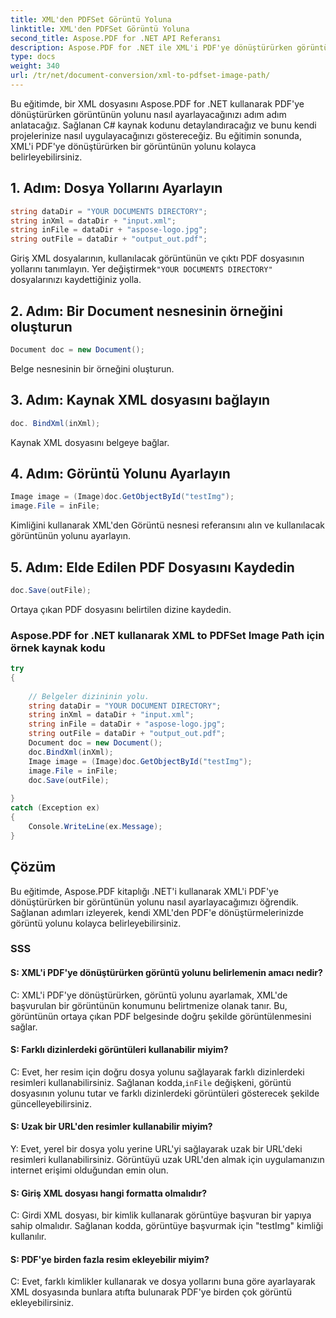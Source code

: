 ```yaml
---
title: XML'den PDFSet Görüntü Yoluna
linktitle: XML'den PDFSet Görüntü Yoluna
second_title: Aspose.PDF for .NET API Referansı
description: Aspose.PDF for .NET ile XML'i PDF'ye dönüştürürken görüntünün yolunu ayarlamak için adım adım kılavuz.
type: docs
weight: 340
url: /tr/net/document-conversion/xml-to-pdfset-image-path/
---
```

Bu eğitimde, bir XML dosyasını Aspose.PDF for .NET kullanarak PDF'ye dönüştürürken görüntünün yolunu nasıl ayarlayacağınızı adım adım anlatacağız. Sağlanan C# kaynak kodunu detaylandıracağız ve bunu kendi projelerinize nasıl uygulayacağınızı göstereceğiz. Bu eğitimin sonunda, XML'i PDF'ye dönüştürürken bir görüntünün yolunu kolayca belirleyebilirsiniz.

## 1. Adım: Dosya Yollarını Ayarlayın
```csharp
string dataDir = "YOUR DOCUMENTS DIRECTORY";
string inXml = dataDir + "input.xml";
string inFile = dataDir + "aspose-logo.jpg";
string outFile = dataDir + "output_out.pdf";
```
 Giriş XML dosyalarının, kullanılacak görüntünün ve çıktı PDF dosyasının yollarını tanımlayın. Yer değiştirmek`"YOUR DOCUMENTS DIRECTORY"` dosyalarınızı kaydettiğiniz yolla.

## 2. Adım: Bir Document nesnesinin örneğini oluşturun
```csharp
Document doc = new Document();
```
Belge nesnesinin bir örneğini oluşturun.

## 3. Adım: Kaynak XML dosyasını bağlayın
```csharp
doc. BindXml(inXml);
```
Kaynak XML dosyasını belgeye bağlar.

## 4. Adım: Görüntü Yolunu Ayarlayın
```csharp
Image image = (Image)doc.GetObjectById("testImg");
image.File = inFile;
```
Kimliğini kullanarak XML'den Görüntü nesnesi referansını alın ve kullanılacak görüntünün yolunu ayarlayın.

## 5. Adım: Elde Edilen PDF Dosyasını Kaydedin
```csharp
doc.Save(outFile);
```
Ortaya çıkan PDF dosyasını belirtilen dizine kaydedin.

### Aspose.PDF for .NET kullanarak XML to PDFSet Image Path için örnek kaynak kodu

```csharp
try
{
	
	// Belgeler dizininin yolu.
	string dataDir = "YOUR DOCUMENT DIRECTORY";
	string inXml = dataDir + "input.xml";
	string inFile = dataDir + "aspose-logo.jpg";
	string outFile = dataDir + "output_out.pdf";
	Document doc = new Document();
	doc.BindXml(inXml);
	Image image = (Image)doc.GetObjectById("testImg");
	image.File = inFile;
	doc.Save(outFile);
	
}
catch (Exception ex)
{
	Console.WriteLine(ex.Message);
}
```

## Çözüm
Bu eğitimde, Aspose.PDF kitaplığı .NET'i kullanarak XML'i PDF'ye dönüştürürken bir görüntünün yolunu nasıl ayarlayacağımızı öğrendik. Sağlanan adımları izleyerek, kendi XML'den PDF'e dönüştürmelerinizde görüntü yolunu kolayca belirleyebilirsiniz.

### SSS

#### S: XML'i PDF'ye dönüştürürken görüntü yolunu belirlemenin amacı nedir?

C: XML'i PDF'ye dönüştürürken, görüntü yolunu ayarlamak, XML'de başvurulan bir görüntünün konumunu belirtmenize olanak tanır. Bu, görüntünün ortaya çıkan PDF belgesinde doğru şekilde görüntülenmesini sağlar.

#### S: Farklı dizinlerdeki görüntüleri kullanabilir miyim?

 C: Evet, her resim için doğru dosya yolunu sağlayarak farklı dizinlerdeki resimleri kullanabilirsiniz. Sağlanan kodda,`inFile` değişkeni, görüntü dosyasının yolunu tutar ve farklı dizinlerdeki görüntüleri gösterecek şekilde güncelleyebilirsiniz.

#### S: Uzak bir URL'den resimler kullanabilir miyim?

Y: Evet, yerel bir dosya yolu yerine URL'yi sağlayarak uzak bir URL'deki resimleri kullanabilirsiniz. Görüntüyü uzak URL'den almak için uygulamanızın internet erişimi olduğundan emin olun.

#### S: Giriş XML dosyası hangi formatta olmalıdır?

C: Girdi XML dosyası, bir kimlik kullanarak görüntüye başvuran bir yapıya sahip olmalıdır. Sağlanan kodda, görüntüye başvurmak için "testImg" kimliği kullanılır.

#### S: PDF'ye birden fazla resim ekleyebilir miyim?

C: Evet, farklı kimlikler kullanarak ve dosya yollarını buna göre ayarlayarak XML dosyasında bunlara atıfta bulunarak PDF'ye birden çok görüntü ekleyebilirsiniz.